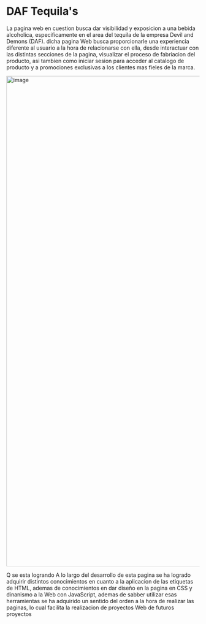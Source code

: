 # DAF Tequila's
La pagina web en cuestion busca dar visibilidad y exposicion a una bebida alcoholica, especificamente en el area del tequila de la empresa Devil and Demons (DAF). dicha pagina Web busca proporcionarle una experiencia diferente al usuario
a la hora de relacionarse con ella, desde interactuar con las distintas secciones de la pagina, visualizar el proceso de fabriacion del producto, asi tambien como iniciar sesion para acceder al catalogo de producto y a promociones 
exclusivas a los clientes mas fieles de la marca.


  <img width="1280" alt="image" src="https://github.com/c4tiruso/tequila/assets/141423358/f7aee12c-75bc-46fb-84ef-15b042b7ba73">


Q se esta logrando
A lo largo del desarrollo de esta pagina se ha logrado adquirir distintos conocimientos en cuanto a la aplicacion de las etiquetas de HTML, ademas de conocimientos en dar diseño en la pagina en CSS y dinanismo a la Web con JavaScript, 
ademas de sabber utilizar esas herramientas se ha adquirido un sentido del orden a la hora de realizar las paginas, lo cual facilita la realizacion de proyectos Web de futuros proyectos
  


